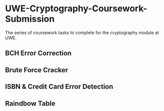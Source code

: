 # UWE-Cryptography-Coursework-Submission

The series of coursework tasks to complete for the cryptography module at UWE.

## BCH Error Correction

## Brute Force Cracker

## ISBN & Credit Card Error Detection

## Raindbow Table